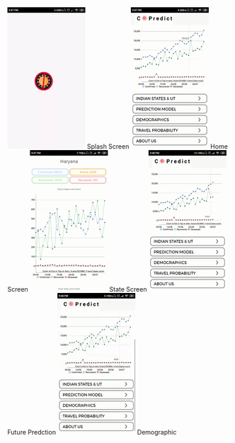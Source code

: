 <img src="./gifs/gif1.gif" alt="Loading " height="320">
Splash Screen

<img src="./gifs/gif2.gif" alt="Loading " height="320">
Home Screen

<img src="./gifs/gif3.gif" alt="Loading " height="320">
State Screen

<img src="./gifs/gif4.gif" alt="Loading " height="320">
Future Predction

<img src="./gifs/gif5.gif" alt="Loading " height="320">
Demographic